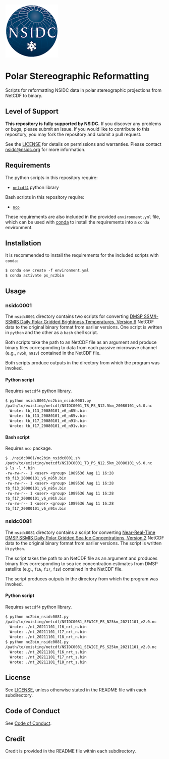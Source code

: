 ![NSIDC logo](/images/NSIDC_logo_2018_poster-1.png)

# Polar Stereographic Reformatting

Scripts for reformatting NSIDC data in polar stereographic projections from
NetCDF to binary.

## Level of Support

<b>This repository is fully supported by NSIDC.</b> If you discover any problems or
bugs, please submit an Issue. If you would like to contribute to this
repository, you may fork the repository and submit a pull request.

See the [LICENSE](LICENSE) for details on permissions and warranties. Please
contact nsidc@nsidc.org for more information.

## Requirements

The python scripts in this repository require:
* [`netcdf4`](https://unidata.github.io/netcdf4-python/) python library

Bash scripts in this repository require:
* [`nco`](https://github.com/nco/nco)

These requirements are also included in the provided `environment.yml` file,
which can be used with [conda](https://docs.conda.io/en/latest/) to install the
requirements into a `conda` environment.


## Installation

It is recommended to install the requirements for the included scripts with `conda`:

```
$ conda env create -f environment.yml
$ conda activate ps_nc2bin
```

## Usage

### nsidc0001

The `nsidc0001` directory contains two scripts for converting [DMSP SSM/I-SSMIS
Daily Polar Gridded Brightness Temperatures, Version
6](https://nsidc.org/data/nsidc-0001) NetCDF data to the original binary format
from earlier versions. One script is written in `python` and the other as a
`bash` shell script.

Both scripts take the path to an NetCDF file as an argument and produce
binary files corresponding to data from each passive microwave channel
(e.g., `n85h`, `n91v`) contained in the NetCDF file.

Both scripts produce outputs in the directory from which the program was invoked.

#### Python script

Requires `netcdf4` python library.


```
$ python nsidc0001/nc2bin_nsidc0001.py /path/to/existing/netcdf/NSIDC0001_TB_PS_N12.5km_20080101_v6.0.nc
  Wrote: tb_f13_20080101_v6_n85h.bin
  Wrote: tb_f13_20080101_v6_n85v.bin
  Wrote: tb_f17_20080101_v6_n91h.bin
  Wrote: tb_f17_20080101_v6_n91v.bin
```

#### Bash script

Requires `nco` package.

```
$ ./nsidc0001/nc2bin_nsidc0001.sh /path/to/existing/netcdf/NSIDC0001_TB_PS_N12.5km_20080101_v6.0.nc
$ ls -l *.bin
-rw-rw-r-- 1 <user> <group> 1089536 Aug 11 16:28 tb_f13_20080101_v6_n85h.bin
-rw-rw-r-- 1 <user> <group> 1089536 Aug 11 16:28 tb_f13_20080101_v6_n85v.bin
-rw-rw-r-- 1 <user> <group> 1089536 Aug 11 16:28 tb_f17_20080101_v6_n91h.bin
-rw-rw-r-- 1 <user> <group> 1089536 Aug 11 16:28 tb_f17_20080101_v6_n91v.bin

```

### nsidc0081

The `nsidc0081` directory contains a script for converting [Near-Real-Time DMSP
SSMIS Daily Polar Gridded Sea Ice Concentrations, Version
2](https://nsidc.org/data/nsidc-0081) NetCDF data to the original binary format
from earlier versions. The script is written in `python`.

The script takes the path to an NetCDF file as an argument and produces binary
files corresponding to sea ice concentration estimates from DMSP satellite
(e.g., `f16`, `f17`, `f18`) contained in the NetCDF file.

The script produces outputs in the directory from which the program was invoked.

#### Python script

Requires `netcdf4` python library.


```
$ python nc2bin_nsidc0081.py /path/to/existing/netcdf/NSIDC0081_SEAICE_PS_N25km_20211101_v2.0.nc 
  Wrote: ./nt_20211101_f16_nrt_n.bin
  Wrote: ./nt_20211101_f17_nrt_n.bin
  Wrote: ./nt_20211101_f18_nrt_n.bin
$ python nc2bin_nsidc0081.py /path/to/existing/netcdf/NSIDC0081_SEAICE_PS_S25km_20211101_v2.0.nc 
  Wrote: ./nt_20211101_f16_nrt_s.bin
  Wrote: ./nt_20211101_f17_nrt_s.bin
  Wrote: ./nt_20211101_f18_nrt_s.bin
```

## License

See [LICENSE](LICENSE), unless otherwise stated in the README file with each subdirectory.

## Code of Conduct

See [Code of Conduct](CODE_OF_CONDUCT.md).

## Credit

Credit is provided in the README file within each subdirectory.
